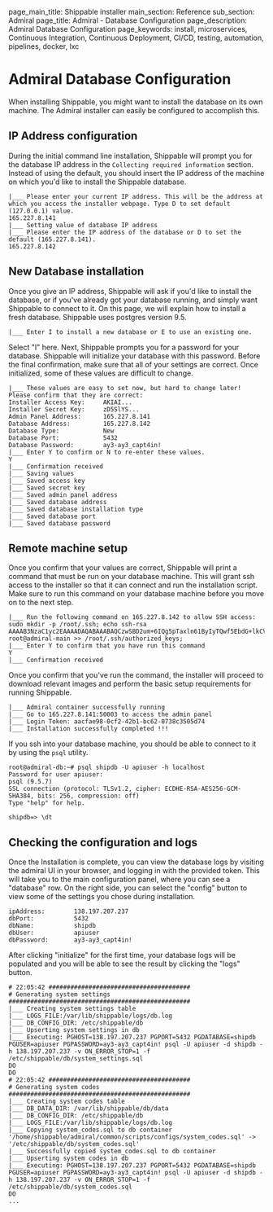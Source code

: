 page_main_title: Shippable installer
main_section: Reference
sub_section: Admiral
page_title: Admiral - Database Configuration
page_description: Admiral Database Configuration
page_keywords: install, microservices, Continuous Integration, Continuous Deployment, CI/CD, testing, automation, pipelines, docker, lxc

# Admiral Database Configuration
When installing Shippable, you might want to install the database on its own machine.  The Admiral installer can easily be configured to accomplish this.

## IP Address configuration
During the initial command line installation, Shippable will prompt you for the database IP address in the `Collecting required information` section.  Instead of using the default, you should insert the IP address of the machine on which you'd like to install the Shippable database.
```
|___ Please enter your current IP address. This will be the address at which you access the installer webpage. Type D to set default (127.0.0.1) value.
165.227.8.141
|___ Setting value of database IP address
|___ Please enter the IP address of the database or D to set the default (165.227.8.141).
165.227.8.142

```

## New Database installation

Once you give an IP address, Shippable will ask if you'd like to install the database, or if you've already got your database running, and simply want Shippable to connect to it.  On this page, we will explain how to install a fresh database.  Shippable uses postgres version 9.5.

```
|___ Enter I to install a new database or E to use an existing one.
```

Select "I" here.  Next, Shippable prompts you for a password for your database.  Shippable will initialize your database with this password.  Before the final confirmation, make sure that all of your settings are correct. Once initialized, some of these values are difficult to change.

```
|___ These values are easy to set now, but hard to change later! Please confirm that they are correct:
Installer Access Key:     AKIAI...
Installer Secret Key:     zD5SlYS...
Admin Panel Address:      165.227.8.141
Database Address:         165.227.8.142
Database Type:            New
Database Port:            5432
Database Password:        ay3-ay3_capt4in!
|___ Enter Y to confirm or N to re-enter these values.
Y
|___ Confirmation received
|___ Saving values
|___ Saved access key
|___ Saved secret key
|___ Saved admin panel address
|___ Saved database address
|___ Saved database installation type
|___ Saved database port
|___ Saved database password

```

## Remote machine setup

Once you confirm that your values are correct, Shippable will print a command that must be run on your database machine.  This will grant ssh access to the installer so that it can connect and run the installation script.  Make sure to run this command on your database machine before you move on to the next step.

```
|___ Run the following command on 165.227.8.142 to allow SSH access:
sudo mkdir -p /root/.ssh; echo ssh-rsa AAAAB3NzaC1yc2EAAAADAQABAAABAQCzwSBD2um+6IQg5pTaxln61ByIyTQwf5EbdG+lkCVwKeWOPnGEQvMsHepBhi15eG7icpx1m6Fx+azFAxuxofmmhwCvlZPsqImRzCNCMKrUf0GxdlMjvt5JD5WbMr5WYpPtzh0z7g7Be1DbssrwF6tsmhoJc3AAGoKhdf1pgMHwAuL5i1KxBmSheCJ6SPFctHpct6XuUvVCxRX7Ty6MSqaV+rAvDyGPGBsnN5EKpQriLfMVnTVbblrUw2/ZwEqS2uj+CeHJ9yOxk+cc9/iKio4otuEHfBHwBgEJPfys1liQoPfHar7TIttSfMzB7Xe/nF root@admiral-main >> /root/.ssh/authorized_keys;
|___ Enter Y to confirm that you have run this command
Y
|___ Confirmation received

```

Once you confirm that you've run the command, the installer will proceed to download relevant images and perform the basic setup requirements for running Shippable.
```
|___ Admiral container successfully running
|___ Go to 165.227.8.141:50003 to access the admin panel
|___ Login Token: aacfae98-0cf2-42b1-bc62-0738c3505d74
|___ Installation successfully completed !!!

```

If you ssh into your database machine, you should be able to connect to it by using the `psql` utility.
```
root@admiral-db:~# psql shipdb -U apiuser -h localhost
Password for user apiuser:
psql (9.5.7)
SSL connection (protocol: TLSv1.2, cipher: ECDHE-RSA-AES256-GCM-SHA384, bits: 256, compression: off)
Type "help" for help.

shipdb=> \dt

```

## Checking the configuration and logs
Once the Installation is complete, you can view the database logs by visiting the admiral UI in your browser, and logging in with the provided token.  This will take you to the main configuration panel, where you can see a "database" row.  On the right side, you can select the "config" button to view some of the settings you chose during installation.

```
ipAddress:        138.197.207.237
dbPort:           5432
dbName:           shipdb
dbUser:           apiuser
dbPassword:       ay3-ay3_capt4in!
```

After clicking "initialize" for the first time, your database logs will be populated and you will be able to see the result by clicking the "logs" button.

```
# 22:05:42 #######################################
# Generating system settings
##################################################
|___ Creating system settings table
|___ LOGS_FILE:/var/lib/shippable/logs/db.log
|___ DB_CONFIG_DIR: /etc/shippable/db
|___ Upserting system settings in db
|___ Executing: PGHOST=138.197.207.237 PGPORT=5432 PGDATABASE=shipdb PGUSER=apiuser PGPASSWORD=ay3-ay3_capt4in! psql -U apiuser -d shipdb -h 138.197.207.237 -v ON_ERROR_STOP=1 -f /etc/shippable/db/system_settings.sql
DO
DO
# 22:05:42 #######################################
# Generating system codes
##################################################
|___ Creating system codes table
|___ DB_DATA_DIR: /var/lib/shippable/db/data
|___ DB_CONFIG_DIR: /etc/shippable/db
|___ LOGS_FILE:/var/lib/shippable/logs/db.log
|___ Copying system_codes.sql to db container
'/home/shippable/admiral/common/scripts/configs/system_codes.sql' -> '/etc/shippable/db/system_codes.sql'
|___ Successfully copied system_codes.sql to db container
|___ Upserting system codes in db
|___ Executing: PGHOST=138.197.207.237 PGPORT=5432 PGDATABASE=shipdb PGUSER=apiuser PGPASSWORD=ay3-ay3_capt4in! psql -U apiuser -d shipdb -h 138.197.207.237 -v ON_ERROR_STOP=1 -f /etc/shippable/db/system_codes.sql
DO
...
```
